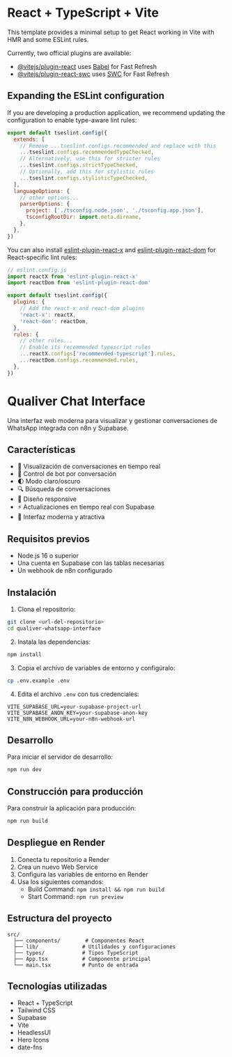 # React + TypeScript + Vite

This template provides a minimal setup to get React working in Vite with HMR and some ESLint rules.

Currently, two official plugins are available:

- [@vitejs/plugin-react](https://github.com/vitejs/vite-plugin-react/blob/main/packages/plugin-react/README.md) uses [Babel](https://babeljs.io/) for Fast Refresh
- [@vitejs/plugin-react-swc](https://github.com/vitejs/vite-plugin-react-swc) uses [SWC](https://swc.rs/) for Fast Refresh

## Expanding the ESLint configuration

If you are developing a production application, we recommend updating the configuration to enable type-aware lint rules:

```js
export default tseslint.config({
  extends: [
    // Remove ...tseslint.configs.recommended and replace with this
    ...tseslint.configs.recommendedTypeChecked,
    // Alternatively, use this for stricter rules
    ...tseslint.configs.strictTypeChecked,
    // Optionally, add this for stylistic rules
    ...tseslint.configs.stylisticTypeChecked,
  ],
  languageOptions: {
    // other options...
    parserOptions: {
      project: ['./tsconfig.node.json', './tsconfig.app.json'],
      tsconfigRootDir: import.meta.dirname,
    },
  },
})
```

You can also install [eslint-plugin-react-x](https://github.com/Rel1cx/eslint-react/tree/main/packages/plugins/eslint-plugin-react-x) and [eslint-plugin-react-dom](https://github.com/Rel1cx/eslint-react/tree/main/packages/plugins/eslint-plugin-react-dom) for React-specific lint rules:

```js
// eslint.config.js
import reactX from 'eslint-plugin-react-x'
import reactDom from 'eslint-plugin-react-dom'

export default tseslint.config({
  plugins: {
    // Add the react-x and react-dom plugins
    'react-x': reactX,
    'react-dom': reactDom,
  },
  rules: {
    // other rules...
    // Enable its recommended typescript rules
    ...reactX.configs['recommended-typescript'].rules,
    ...reactDom.configs.recommended.rules,
  },
})
```

# Qualiver Chat Interface

Una interfaz web moderna para visualizar y gestionar conversaciones de WhatsApp integrada con n8n y Supabase.

## Características

- 💬 Visualización de conversaciones en tiempo real
- 🤖 Control de bot por conversación
- 🌓 Modo claro/oscuro
- 🔍 Búsqueda de conversaciones
- 📱 Diseño responsive
- ⚡ Actualizaciones en tiempo real con Supabase
- 🎨 Interfaz moderna y atractiva

## Requisitos previos

- Node.js 16 o superior
- Una cuenta en Supabase con las tablas necesarias
- Un webhook de n8n configurado

## Instalación

1. Clona el repositorio:
```bash
git clone <url-del-repositorio>
cd qualiver-whatsapp-interface
```

2. Instala las dependencias:
```bash
npm install
```

3. Copia el archivo de variables de entorno y configúralo:
```bash
cp .env.example .env
```

4. Edita el archivo `.env` con tus credenciales:
```
VITE_SUPABASE_URL=your-supabase-project-url
VITE_SUPABASE_ANON_KEY=your-supabase-anon-key
VITE_N8N_WEBHOOK_URL=your-n8n-webhook-url
```

## Desarrollo

Para iniciar el servidor de desarrollo:

```bash
npm run dev
```

## Construcción para producción

Para construir la aplicación para producción:

```bash
npm run build
```

## Despliegue en Render

1. Conecta tu repositorio a Render
2. Crea un nuevo Web Service
3. Configura las variables de entorno en Render
4. Usa los siguientes comandos:
   - Build Command: `npm install && npm run build`
   - Start Command: `npm run preview`

## Estructura del proyecto

```
src/
  ├── components/        # Componentes React
  ├── lib/              # Utilidades y configuraciones
  ├── types/            # Tipos TypeScript
  ├── App.tsx           # Componente principal
  └── main.tsx          # Punto de entrada
```

## Tecnologías utilizadas

- React + TypeScript
- Tailwind CSS
- Supabase
- Vite
- HeadlessUI
- Hero Icons
- date-fns
